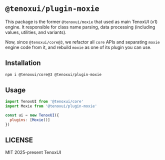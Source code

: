 # `@tenoxui/plugin-moxie`

This package is the former `@tenoxui/moxie` that used as main TenoxUI (v1) engine. It responsible for class name parsing, data processing (including values, utilities, and variants).

Now, since `@tenoxui/core@3`, we refactor all `core` APIs and separating `moxie` engine code from it, and rebuild `moxie` as one of its plugin you can use.

## Installation

```bash
npm i @tenoxui/core@3 @tenoxui/plugin-moxie
```

## Usage

```javascript
import TenoxUI from '@tenoxui/core'
import Moxie from '@tenoxui/plugin-moxie'

const ui = new TenoxUI({
  plugins: [Moxie()]
})
```

## LICENSE

MIT 2025-present TenoxUI
